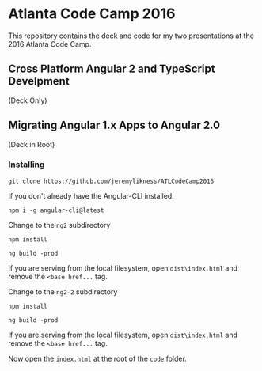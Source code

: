 # Atlanta Code Camp 2016 

This repository contains the deck and code for my two presentations at the 2016 Atlanta Code Camp. 

## Cross Platform Angular 2 and TypeScript Develpment 

(Deck Only) 

## Migrating Angular 1.x Apps to Angular 2.0 

(Deck in Root)

### Installing 

`git clone https://github.com/jeremylikness/ATLCodeCamp2016` 

If you don't already have the Angular-CLI installed: 

`npm i -g angular-cli@latest` 

Change to the `ng2` subdirectory

`npm install` 

`ng build -prod` 

If you are serving from the local filesystem, open `dist\index.html` and remove the `<base href...` tag.

Change to the `ng2-2` subdirectory 

`npm install` 

`ng build -prod` 

If you are serving from the local filesystem, open `dist\index.html` and remove the `<base href...` tag.

Now open the `index.html` at the root of the `code` folder. 